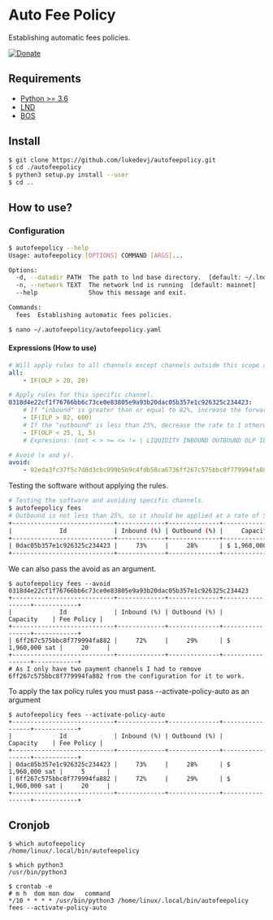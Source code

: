 # Auto Fee Policy 

Establishing automatic fees policies.

[![Donate](https://img.shields.io/badge/Donate-Bitcoin-green.svg)](https://coinos.io/lukedevj)

## Requirements

- [Python >= 3.6](https://www.python.org/)
- [LND](https://github.com/LightningNetwork/lnd)
- [BOS](https://github.com/alexbosworth/balanceofsatoshis)

## Install
```bash
$ git clone https://github.com/lukedevj/autofeepolicy.git
$ cd ./autofeepolicy
$ python3 setup.py install --user
$ cd ..
```

## How to use?

### Configuration

```bash
$ autofeepolicy --help
Usage: autofeepolicy [OPTIONS] COMMAND [ARGS]...

Options:
  -d, --datadir PATH  The path to lnd base directory.  [default: ~/.lnd]
  -n, --network TEXT  The network lnd is running  [default: mainnet]
  --help              Show this message and exit.

Commands:
  fees  Establishing automatic fees policies.

$ nano ~/.autofeepolicy/autofeepolicy.yaml
```

#### Expressions (How to use)

```yaml
# Will apply rules to all channels except channels outside this scope and channels that are in void.
all:
    - IF(OLP > 20, 20)

# Apply rules for this specific channel.
0318d4e22cf1f76766bb6c73ce0e83805e9a93b20dac05b357e1c926325c234423:
    # If "inbound" is greater than or equal to 82%, increase the forward rate to 600.
    - IF(ILP > 82, 600)
    # If the "outbound" is less than 25%, decrease the rate to 1 otherwise increase to 5.
    - IF(OLP < 25, 1, 5)
    # Expresions: (not < > >= <= != | LIQUIDITY INBOUND OUTBOUND OLP ILP)

# Avoid (x and y).
avoid:
    - 02eda3fc37f5c7d8d3cbc999b5b9c4fdb58ca6736ff267c575bbc8f779994fa882
```

Testing the software without applying the rules.

```bash
# Testing the software and avoiding specific channels.
$ autofeepolicy fees
# Outbound is not less than 25%, so it should be applied at a rate of 5.
+----------------------------+-------------+--------------+-----------------+------------+
|             Id             | Inbound (%) | Outbound (%) |     Capacity    | Fee Policy |
+----------------------------+-------------+--------------+-----------------+------------+
| 0dac05b357e1c926325c234423 |     73%     |     28%      | $ 1,960,000 sat |     5      |
+----------------------------+-------------+--------------+-----------------+------------+
```

We can also pass the avoid as an argument.
```
$ autofeepolicy fees --avoid 0318d4e22cf1f76766bb6c73ce0e83805e9a93b20dac05b357e1c926325c234423
+----------------------------+-------------+--------------+-----------------+------------+
|             Id             | Inbound (%) | Outbound (%) |     Capacity    | Fee Policy |
+----------------------------+-------------+--------------+-----------------+------------+
| 6ff267c575bbc8f779994fa882 |     72%     |     29%      | $ 1,960,000 sat |     20     |
+----------------------------+-------------+--------------+-----------------+------------+
# As I only have two payment channels I had to remove 6ff267c575bbc8f779994fa882 from the configuration for it to work.
```
To apply the tax policy rules you must pass --activate-policy-auto as an argument
```
$ autofeepolicy fees --activate-policy-auto
+----------------------------+-------------+--------------+-----------------+------------+
|             Id             | Inbound (%) | Outbound (%) |     Capacity    | Fee Policy |
+----------------------------+-------------+--------------+-----------------+------------+
| 0dac05b357e1c926325c234423 |     73%     |     28%      | $ 1,960,000 sat |     5      |
| 6ff267c575bbc8f779994fa882 |     72%     |     29%      | $ 1,960,000 sat |     20     |
+----------------------------+-------------+--------------+-----------------+------------+
```

## Cronjob
```
$ which autofeepolicy
/home/linux/.local/bin/autofeepolicy

$ which python3
/usr/bin/python3

$ crontab -e
# m h  dom mon dow   command
*/10 * * * * /usr/bin/python3 /home/linux/.local/bin/autofeepolicy fees --activate-policy-auto
```

